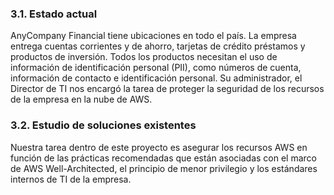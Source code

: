 ### 3.1. Estado actual

AnyCompany Financial tiene ubicaciones en todo el país. La empresa entrega cuentas corrientes y de ahorro, tarjetas de crédito  préstamos y productos de inversión. Todos los productos necesitan el uso de información de identificación personal (PII), como números de cuenta, información de contacto e identificación personal. Su administrador, el Director de TI nos encargó la tarea de proteger la seguridad de los recursos de la empresa en la nube de AWS.



### 3.2. Estudio de soluciones existentes
Nuestra tarea dentro de este proyecto es asegurar los recursos AWS en función de las prácticas recomendadas que están asociadas con el marco de AWS Well-Architected, el principio de menor privilegio y los estándares internos de TI de la empresa.